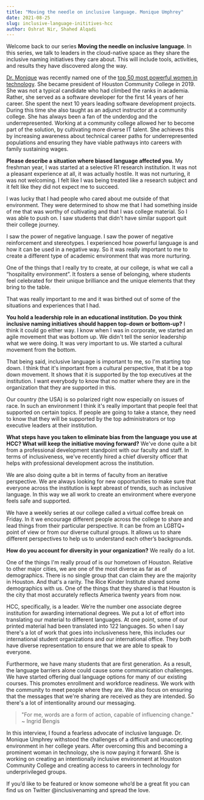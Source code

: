 ```yaml
---
title: "Moving the needle on inclusive language. Monique Umphrey"
date: 2021-08-25
slug: inclusive-language-inititives-hcc
author: Oshrat Nir, Shahed Alqadi
---
```

 
Welcome back to our series **Moving the needle on inclusive language**. In this series, we talk to leaders in the cloud-native space as they share the inclusive naming
initiatives they care about. This will include tools, activities, and results they have discovered along the way.
 
[Dr. Monique](https://www.linkedin.com/in/moniquewilson/) was recently named one of the [top 50 most powerful women in technology](http://top50tech.org/2020/). She 
became president of Houston Community College in 2019. She was not a typical candidate who had climbed the ranks in academia. Rather, she served as a software developer
for the first 14 years of her career. She spent the next 10 years leading software development projects. During this time she also taught as an adjunct instructor at a
community college. She has always been a fan of the underdog and the underrepresented. Working at a community college allowed her to become part of the solution, by
cultivating more diverse IT talent. She achieves this by increasing awareness about technical career paths for underrepresented populations and ensuring they have viable
pathways into careers with family sustaining wages.
 
**Please describe a situation where biased language affected you.**
My freshman year, I was started at a selective R1 research institution. It was not a pleasant experience at all, it was actually hostile. It was not nurturing, it was not
welcoming. I felt like I was being treated like a research subject and it felt like they did not expect me to succeed.

I was lucky that I had people who cared about me outside of that environment. They were determined to show me that I had something inside of me that was worthy of
cultivating and that I was college material. So I was able to push on. I saw students that didn't have similar support quit their college journey. 

I saw the power of negative language. I saw the power of negative reinforcement and stereotypes. I experienced how powerful language is and how it can be used in a negative
way. So it was really important to me to create a different type of academic environment that was more nurturing. 

One of the things that I really try to create, at our college, is what we call a “hospitality environment”. It fosters a sense of belonging, where students feel celebrated
for their unique brilliance and the unique elements that they bring to the table. 

That was really important to me and it was birthed out of some of the situations and experiences that I had. 


**You hold a leadership role in an educational institution. Do you think inclusive naming initiatives should happen top-down or bottom-up?**
I think it could go either way. I know when I was in corporate, we started an agile movement that was bottom up. We didn't tell the senior leadership what we were doing.
It was very important to us. We started a cultural movement from the bottom.

That being said, inclusive language is important to me, so I'm starting top down. I think that it's important from a cultural perspective, that it be a top down movement.
It shows that it is supported by the top executives at the institution. I want everybody to know that no matter where they are in the organization that they are supported
in this. 

Our country (the USA) is so polarized right now especially on issues of race. In such an environment I think it's really important that people feel that supported on
certain topics. If people are going to take a stance, they need to know that they will be supported by the top administrators or top executive leaders at their institution.

**What steps have you taken to eliminate bias from the language you use at HCC? What will keep the initiative moving forward?**
We've done quite a bit from a professional development standpoint with our faculty and staff. In terms of inclusiveness, we've recently hired a chief diversity officer
that helps with professional development across the institution. 

We are also doing quite a bit in terms of faculty from an iterative perspective. We are always looking for new opportunities to make sure that everyone across the
institution is kept abreast of trends, such as inclusive language. In this way we all work to create an environment where everyone feels safe and supported. 

We have a weekly series at our college called a virtual coffee break on Friday. In it we encourage different people across the college to share and lead things from their
particular perspective. It can be from an LGBTQ+ point of view or from our diverse cultural groups. It allows us to share different perspectives to help us to understand
each other’s backgrounds.

**How do you account for diversity in your organization?**
We really do a lot. 

One of the things I'm really proud of is our hometown of Houston. Relative to other major cities, we are one of the most diverse as far as of demographics. There is no
single group that can claim they are the majority in Houston. And that's a rarity. The Rice Kinder Institute shared some demographics with us. One of the things that they
shared is that Houston is the city that most accurately reflects America twenty years from now. 

HCC, specifically, is a leader. We’re the number one associate degree institution for awarding international degrees. We put a lot of effort into translating our material
to different languages. At one point, some of our printed material had been translated into 122 languages. So when I say there's a lot of work that goes into inclusiveness
here, this includes our international student organizations and our international office. They both have diverse representation to ensure that we are able to speak to
everyone.

Furthermore, we have many students that are first generation. As a result, the language barriers alone could cause some communication challenges. We have started offering
dual language options for many of our existing courses. This promotes enrollment and workforce readiness. We work with the community to meet people where they are. We also
focus on ensuring that the messages that we're sharing are received as they are intended. So there's a lot of intentionality around our messaging.

> "For me, words are a form of action, capable of influencing change."  ~ Ingrid Bengis

In this interview, I found a fearless advocate of inclusive language. Dr. Monique Umphrey withstood the challenges of a difficult and unaccepting environment in her college years. After overcoming this and becoming a prominent woman in technology, she is now paying it forward. She is working on creating an intentionally inclusive
environment at Houston Community College and creating access to careers in technology for underprivileged groups.

If you’d like to be featured or know someone who’d be a great fit you can find us on Twitter @inclusivenaming and spread the love.
 
